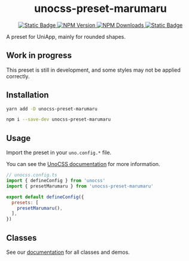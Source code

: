 <p align="center">
  <h1 align="center">unocss-preset-marumaru</h1>
</p>

<div align="center">
  <a href="https://github.com/maikotan/unocss-preset-marumaru">
    <img alt="Static Badge" src="https://img.shields.io/badge/GitHub-violet?style=for-the-badge&logo=github">
  </a>
  <a href="https://www.npmjs.com/package/unocss-preset-marumaru">
    <img alt="NPM Version" src="https://img.shields.io/npm/v/unocss-preset-marumaru?style=for-the-badge&logo=npm">
  </a>
  <a href="https://www.npmjs.com/package/unocss-preset-marumaru">
    <img alt="NPM Downloads" src="https://img.shields.io/npm/dm/unocss-preset-marumaru?style=for-the-badge&logo=npm">
  </a>
  <a href="https://maikotan.github.io/unocss-preset-marumaru/">
    <img alt="Static Badge" src="https://img.shields.io/badge/Documentation-blue?style=for-the-badge&logo=readme&logoColor=f5f5f5">
  </a>
</div>

A preset for UniApp, mainly for rounded shapes.

## Work in progress

This preset is still in development, and some styles may not be applied correctly.

## Installation

```bash
yarn add -D unocss-preset-marumaru
```

```bash
npm i --save-dev unocss-preset-marumaru
```

## Usage

Import the preset in your `uno.config.*` file.

You can see the [UnoCSS documentation](https://unocss.dev/guide/presets) for more information.

```js
// unocss.config.ts
import { defineConfig } from 'unocss'
import { presetMarumaru } from 'unocss-preset-marumaru'

export default defineConfig({
  presets: [
    presetMarumaru(),
  ],
})
```

## Classes

<div class="hidden">

See our [documentation](https://maikotan.github.io/unocss-preset-marumaru/) for all classes and demos.

</div>
